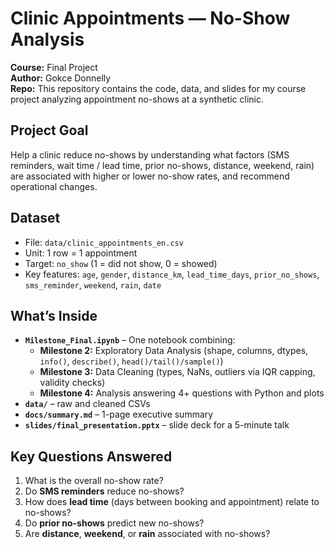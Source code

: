 # Clinic Appointments — No-Show Analysis

**Course:** Final Project  
**Author:** Gokce Donnelly  
**Repo:** This repository contains the code, data, and slides for my course project analyzing appointment no-shows at a synthetic clinic.

## Project Goal
Help a clinic reduce no-shows by understanding what factors (SMS reminders, wait time / lead time, prior no-shows, distance, weekend, rain) are associated with higher or lower no-show rates, and recommend operational changes.

## Dataset
- File: `data/clinic_appointments_en.csv`
- Unit: 1 row = 1 appointment
- Target: `no_show` (1 = did not show, 0 = showed)
- Key features: `age`, `gender`, `distance_km`, `lead_time_days`, `prior_no_shows`, `sms_reminder`, `weekend`, `rain`, `date`

## What’s Inside
- **`Milestone_Final.ipynb`** – One notebook combining:
  - **Milestone 2:** Exploratory Data Analysis (shape, columns, dtypes, `info()`, `describe()`, `head()/tail()/sample()`)
  - **Milestone 3:** Data Cleaning (types, NaNs, outliers via IQR capping, validity checks)
  - **Milestone 4:** Analysis answering 4+ questions with Python and plots
- **`data/`** – raw and cleaned CSVs
- **`docs/summary.md`** – 1-page executive summary
- **`slides/final_presentation.pptx`** – slide deck for a 5-minute talk

## Key Questions Answered
1. What is the overall no-show rate?
2. Do **SMS reminders** reduce no-shows?
3. How does **lead time** (days between booking and appointment) relate to no-shows?
4. Do **prior no-shows** predict new no-shows?
5. Are **distance**, **weekend**, or **rain** associated with no-shows?
